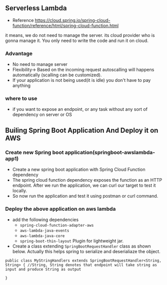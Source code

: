 ## Serverless Lambda
- Reference https://cloud.spring.io/spring-cloud-function/reference/html/spring-cloud-function.html

<p> it means, we do not need to manage the server. its cloud provider who is gonna manage it. You only need to write the code and run it on cloud. </p>

### Advantage
- No need to manage server
- Flexibility-> Based on the incoming request autoscalling will happens automatically (scalling can be customized).
- If your application is not being used(it is idle) you don't have to pay anything

### where to use
- if you want to expose an endpoint, or any task without any sort of dependency on server or OS

## Builing Spring Boot Application And Deploy it on AWS 
### Create new Spring boot application(springboot-awslambda-app1)
- Create a new spring boot application with Spring Cloud Function dependency
- The spring cloud function dependency exposes the function as an HTTP endpoint. After we run the application, we can curl our target to test it locally.
- So now run the application and test it using postman or curl command.

### Deploy the above application on aws lambda
- add the following dependencies
  - ```spring-cloud-function-adapter-aws```
  - ```aws-lambda-java-events```
  - ```aws-lambda-java-core```
  - ```spring-boot-thin-layout``` Plugin for lightweight jar.
- Create a class extending ```SpringBootRequestHandler``` class as shown below. Actually this helps spring to serialize and deserialiaze the object.
 ```
 public class MyStringHandlers extends SpringBootRequestHandler<String, String> { //String, String denotes that endpoint will take string as input and produce String as output

}
 ```
